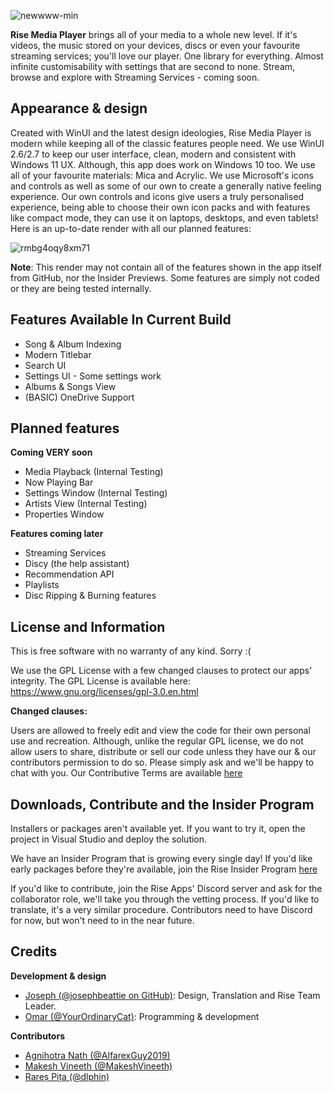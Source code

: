 ![newwww-min](https://user-images.githubusercontent.com/74561130/130691567-d7a0e4ab-6791-4e08-924a-89ff220e4e4d.png)

**Rise Media Player** brings all of your media to a whole new level. If it's videos, the music stored on your devices, discs or even your favourite streaming services; you'll love our player. One library for everything. Almost infinite customisability with settings that are second to none. Stream, browse and explore with Streaming Services - coming soon.

## Appearance & design

Created with WinUI and the latest design ideologies, Rise Media Player is modern while keeping all of the classic features people need. We use WinUI 2.6/2.7 to keep our user interface, clean, modern and consistent with Windows 11 UX. Although, this app does work on Windows 10 too. We use all of your favourite materials: Mica and Acrylic. We use Microsoft's icons and controls as well as some of our own to create a generally native feeling experience. Our own controls and icons give users a truly personalised experience, being able to choose their own icon packs and with features like compact mode, they can use it on laptops, desktops, and even tablets! Here is an up-to-date render with all our planned features:

![rmbg4oqy8xm71](https://user-images.githubusercontent.com/74561130/135764081-21296dc9-04bf-43f3-bed4-d82e52532daa.png)

**Note**: This render may not contain all of the features shown in the app itself from GitHub, nor the Insider Previews. Some features are simply not coded or they are being tested internally. 

## Features Available In Current Build

* Song & Album Indexing
* Modern Titlebar
* Search UI
* Settings UI - Some settings work
* Albums & Songs View
* (BASIC) OneDrive Support

## Planned features

**Coming VERY soon**
* Media Playback (Internal Testing)
* Now Playing Bar
* Settings Window (Internal Testing)
* Artists View (Internal Testing)
* Properties Window

**Features coming later**
* Streaming Services
* Discy (the help assistant)
* Recommendation API
* Playlists
* Disc Ripping & Burning features

## License and Information

This is free software with no warranty of any kind. Sorry :(

We use the GPL License with a few changed clauses to protect our apps' integrity. The GPL License is available here: https://www.gnu.org/licenses/gpl-3.0.en.html

**Changed clauses:**

Users are allowed to freely edit and view the code for their own personal use and recreation. Although, unlike the regular GPL license, we do not allow users to share, distribute or sell our code unless they have our & our contributors permission to do so. Please simply ask and we'll be happy to chat with you. Our Contributive Terms are available [here](https://github.com/josephbeattie/Fluent-Media-Player-Dev/tree/master/Terms)

## Downloads, Contribute and the Insider Program

Installers or packages aren't available yet. If you want to try it, open the project in Visual Studio and deploy the solution. 

We have an Insider Program that is growing every single day! If you'd like early packages before they're available, join the Rise Insider Program [here](https://bit.ly/rise-insider)

If you'd like to contribute, join the Rise Apps' Discord server and ask for the collaborator role, we'll take you through the vetting process. If you'd like to translate, it's a very similar procedure. Contributors need to have Discord for now, but won't need to in the near future.

## Credits

**Development & design**

* [Joseph (@josephbeattie on GitHub)](https://github.com/josephbeattie): Design, Translation and Rise Team Leader.
* [Omar (@YourOrdinaryCat)](https://github.com/yourordinarycat): Programming & development

**Contributors**

* [Agnihotra Nath (@AlfarexGuy2019)](https://github.com/alfarexguy2019)
* [Makesh Vineeth (@MakeshVineeth)](https://github.com/makeshvineeth)
* [Rareș Pița (@dlphin)](https://github.com/dlphin)
